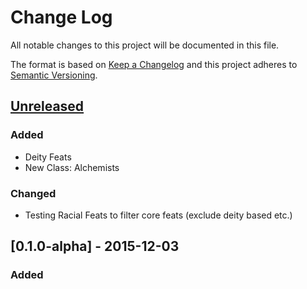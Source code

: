 # Change Log

All notable changes to this project will be documented in this file.

The format is based on [Keep a Changelog](http://keepachangelog.com/)
and this project adheres to [Semantic Versioning](http://semver.org/).

## [Unreleased]

### Added

-   Deity Feats
-   New Class: Alchemists

### Changed

-   Testing Racial Feats to filter core feats (exclude deity based etc.)

## [0.1.0-alpha] - 2015-12-03

### Added

[Unreleased]: https://github.com/truthencode/ddo-calc/0.1.0-alpha...HEAD
